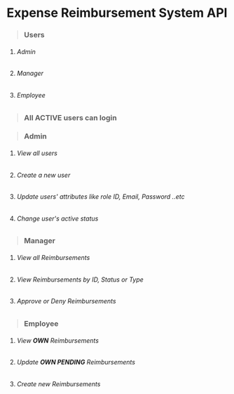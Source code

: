 # **Expense Reimbursement System API**

> ### **Users**
1. ###### Admin
2. ###### Manager
3. ###### Employee

> ### **All ACTIVE users can login**

> ### **Admin**
1. ###### View all users
2. ###### Create a new user
3. ###### Update users' attributes like role ID, Email, Password ..etc
4. ###### Change user's active status
> ### **Manager**
1. ###### View all Reimbursements
2. ###### View Reimbursements by ID, Status or Type
3. ###### Approve or Deny Reimbursements
> ### **Employee**
1. ###### View **OWN** Reimbursements
2. ###### Update **OWN PENDING** Reimbursements
3. ###### Create new Reimbursements


